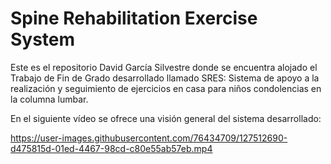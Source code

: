 # Spine Rehabilitation Exercise System

Este es el repositorio David García Silvestre donde se encuentra alojado el Trabajo de Fin de Grado desarrollado llamado SRES: Sistema de apoyo a la realización y seguimiento de ejercicios en casa para niños condolencias en la columna lumbar.

En el siguiente vídeo se ofrece una visión general del sistema desarrollado:

https://user-images.githubusercontent.com/76434709/127512690-d475815d-01ed-4467-98cd-c80e55ab57eb.mp4


